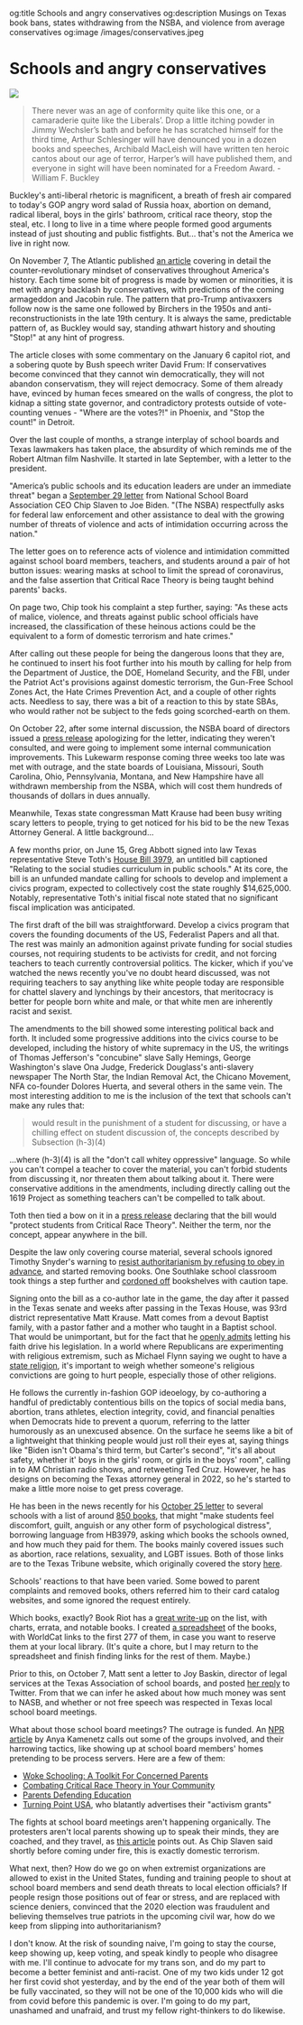 og:title Schools and angry conservatives
og:description Musings on Texas book bans, states withdrawing from the NSBA, and violence from average conservatives
og:image /images/conservatives.jpeg

# Schools and angry conservatives

![](/images/conservatives.jpeg)

> There never was an age of conformity quite like this one, or a camaraderie quite like the Liberals’. Drop a little itching powder in Jimmy Wechsler’s bath and before he has scratched himself for the third time, Arthur Schlesinger will have denounced you in a dozen books and speeches, Archibald MacLeish will have written ten heroic cantos about our age of terror, Harper’s will have published them, and everyone in sight will have been nominated for a Freedom Award. - William F. Buckley

Buckley's anti-liberal rhetoric is magnificent, a breath of fresh air compared to today's GOP angry word salad of Russia hoax, abortion on demand, radical liberal, boys in the girls' bathroom, critical race theory, stop the steal, etc. I long to live in a time where people formed good arguments instead of just shouting and public fistfights. But... that's not the America we live in right now.

On November 7, The Atlantic published [an article](https://www.theatlantic.com/ideas/archive/2021/11/conservative-backlash-progress/620607/) covering in detail the counter-revolutionary mindset of conservatives throughout America's history. Each time some bit of progress is made by women or minorities, it is met with angry backlash by conservatives, with predictions of the coming armageddon and Jacobin rule. The pattern that pro-Trump antivaxxers follow now is the same one followed by Birchers in the 1950s and anti-reconstructionists in the late 19th century. It is always the same, predictable pattern of, as Buckley would say, standing athwart history and shouting "Stop!" at any hint of progress.

The article closes with some commentary on the January 6 capitol riot, and a sobering quote by Bush speech writer David Frum: If conservatives become convinced that they cannot win democratically, they will not abandon conservatism, they will reject democracy. Some of them already have, evinced by human feces smeared on the walls of congress, the plot to kidnap a sitting state governor, and contradictory protests outside of vote-counting venues - "Where are the votes?!" in Phoenix, and "Stop the count!" in Detroit.

Over the last couple of months, a strange interplay of school boards and Texas lawmakers has taken place, the absurdity of which reminds me of the Robert Altman film Nashville. It started in late September, with a letter to the president.

"America’s public schools and its education leaders are under an immediate threat" began a [September 29 letter](/images/nsba-letter.pdf) from National School Board Association CEO Chip Slaven to Joe Biden. "(The NSBA) respectfully asks for federal law enforcement and other assistance to deal with the growing number of threats of violence and acts of intimidation occurring across the nation."

The letter goes on to reference acts of violence and intimidation committed against school board members, teachers, and students around a pair of hot button issues: wearing masks at school to limit the spread of coronavirus, and the false assertion that Critical Race Theory is being taught behind parents' backs.

On page two, Chip took his complaint a step further, saying: "As these acts of malice, violence, and threats against public school officials have increased, the classification of these heinous actions could be the equivalent to a form of domestic terrorism and hate crimes."

After calling out these people for being the dangerous loons that they are, he continued to insert his foot further into his mouth by calling for help from the Department of Justice, the DOE, Homeland Security, and the FBI, under the Patriot Act's provisions against domestic terrorism, the Gun-Free School Zones Act, the Hate Crimes Prevention Act, and a couple of other rights acts. Needless to say, there was a bit of a reaction to this by state SBAs, who would rather not be subject to the feds going scorched-earth on them.

On October 22, after some internal discussion, the NSBA board of directors issued a [press release](https://www.osba.org/News-Center/News_releases/20211022NSBA.aspx) apologizing for the letter, indicating they weren't consulted, and were going to implement some internal communication improvements. This Lukewarm response coming three weeks too late was met with outrage, and the state boards of Louisiana, Missouri, South Carolina, Ohio, Pennsylvania, Montana, and New Hampshire have all withdrawn membership from the NSBA, which will cost them hundreds of thousands of dollars in dues annually.

Meanwhile, Texas state congressman Matt Krause had been busy writing scary letters to people, trying to get noticed for his bid to be the new Texas Attorney General. A little background...

A few months prior, on June 15, Greg Abbott signed into law Texas representative Steve Toth's [House Bill 3979](https://capitol.texas.gov/BillLookup/History.aspx?LegSess=87R&Bill=HB3979), an untitled bill captioned "Relating to the social studies curriculum in public schools." At its core, the bill is an unfunded mandate calling for schools to develop and implement a civics program, expected to collectively cost the state roughly $14,625,000. Notably, representative Toth's initial fiscal note stated that no significant fiscal implication was anticipated.

The first draft of the bill was straightforward. Develop a civics program that covers the founding documents of the US, Federalist Papers and all that. The rest was mainly an admonition against private funding for social studies courses, not requiring students to be activists for credit, and not forcing teachers to teach currently controversial politics. The kicker, which if you've watched the news recently you've no doubt heard discussed, was not requiring teachers to say anything like white people today are responsible for chattel slavery and lynchings by their ancestors, that meritocracy is better for people born white and male, or that white men are inherently racist and sexist.

The amendments to the bill showed some interesting political back and forth. It included some progressive additions into the civics course to be developed, including the history of white supremacy in the US, the writings of Thomas Jefferson's "concubine" slave Sally Hemings, George Washington's slave Ona Judge, Frederick Douglass's anti-slavery newspaper The North Star, the Indian Removal Act, the Chicano Movement, NFA co-founder Dolores Huerta, and several others in the same vein. The most interesting addition to me is the inclusion of the text that schools can't make any rules that:

> would result in the punishment of a student for discussing, or have a chilling effect on student discussion of, the concepts described by Subsection (h-3)(4)

...where (h-3)(4) is all the "don't call whitey oppressive" language. So while you can't compel a teacher to cover the material, you can't forbid students from discussing it, nor threaten them about talking about it. There were conservative additions in the amendments, including directly calling out the 1619 Project as something teachers can't be compelled to talk about.

Toth then tied a bow on it in a [press release](https://house.texas.gov/news/press-releases/?id=7462) declaring that the bill would "protect students from Critical Race Theory". Neither the term, nor the concept, appear anywhere in the bill.

Despite the law only covering course material, several schools ignored Timothy Snyder's warning to [resist authoritarianism by refusing to obey in advance](https://lithub.com/resist-authoritarianism-by-refusing-to-obey-in-advance/), and started removing books. One Southlake school classroom took things a step further and [cordoned off](https://www.nbcnews.com/news/us-news/southlake-texas-anti-racist-book-school-library-rcna2734) bookshelves with caution tape.

Signing onto the bill as a co-author late in the game, the day after it passed in the Texas senate and weeks after passing in the Texas House, was 93rd district representative Matt Krause. Matt comes from a devout Baptist family, with a pastor father and a mother who taught in a Baptist school. That would be unimportant, but for the fact that he [openly admits](https://www.youtube.com/watch?v=GlQ1sxesr_k) letting his faith drive his legislation. In a world where Republicans are experimenting with religious extremism, such as Michael Flynn saying we ought to have a [state religion](https://thehill.com/homenews/media/581443-michael-flynn-says-of-the-us-we-have-to-have-one-religion), it's important to weigh whether someone's religious convictions are going to hurt people, especially those of other religions.

He follows the currently in-fashion GOP ideoelogy, by co-authoring a handful of predictably contentious bills on the topics of social media bans, abortion, trans athletes, election integrity, covid, and financial penalties when Democrats hide to prevent a quorum, referring to the latter humorously as an unexcused absence. On the surface he seems like a bit of a lightweight that thinking people would just roll their eyes at, saying things like "Biden isn't Obama's third term, but Carter's second", "it's all about safety, whether it' boys in the girls' room, or girls in the boys' room", calling in to AM Christian radio shows, and retweeting Ted Cruz. However, he has designs on becoming the Texas attorney general in 2022, so he's started to make a little more noise to get press coverage.

He has been in the news recently for his [October 25 letter](https://static.texastribune.org/media/files/965725d7f01b8a25ca44b6fde2f5519b/krauseletter.pdf) to several schools with a list of around [850 books](https://static.texastribune.org/media/files/94fee7ff93eff9609f141433e41f8ae1/krausebooklist.pdf), that might "make students feel discomfort, guilt, anguish or any other form of psychological distress", borrowing language from HB3979, asking which books the schools owned, and how much they paid for them. The books mainly covered issues such as abortion, race relations, sexuality, and LGBT issues. Both of those links are to the Texas Tribune website, which originally covered the story [here](https://www.texastribune.org/2021/10/26/texas-school-books-race-sexuality/).

Schools' reactions to that have been varied. Some bowed to parent complaints and removed books, others referred him to their card catalog websites, and some ignored the request entirely.

Which books, exactly? Book Riot has a [great write-up](https://bookriot.com/texas-book-ban-list/) on the list, with charts, errata, and notable books. I created [a spreadsheet](https://docs.google.com/spreadsheets/d/1E0XWqhFp_N_EytQmMx8J82FTrQUlgvTx4e2xaonPmJ0/edit?usp=sharing) of the books, with WorldCat links to the first 277 of them, in case you want to reserve them at your local library. (It's quite a chore, but I may return to the spreadsheet and finish finding links for the rest of them. Maybe.)

Prior to this, on October 7, Matt sent a letter to Joy Baskin, director of legal services at the Texas Association of school boards, and posted [her reply](https://twitter.com/RepMattKrause/status/1453064669149736974) to Twitter. From that we can infer he asked about how much money was sent to NASB, and whether or not free speech was respected in Texas local school board meetings.

What about those school board meetings? The outrage is funded. An [NPR article](https://www.npr.org/2021/10/26/1049078199/a-look-at-the-groups-supporting-school-board-protesters-nationwide) by Anya Kamenetz calls out some of the groups involved, and their harrowing tactics, like showing up at school board members' homes pretending to be process servers. Here are a few of them:

* [Woke Schooling: A Toolkit For Concerned Parents](https://www.manhattan-institute.org/woke-schooling-toolkit-for-concerned-parents)
* [Combating Critical Race Theory in Your Community](https://citizensrenewingamerica.com/issues/combatting-critical-race-theory-in-your-community/)
* [Parents Defending Education](https://defendinged.org/)
* [Turning Point USA](https://www.tpusa.com/activism), who blatantly advertises their "activism grants"

The fights at school board meetings aren't happening organically. The protesters aren't local parents showing up to speak their minds, they are coached, and they travel, as [this article](https://spectrumlocalnews.com/tx/south-texas-el-paso/politics/2021/07/21/conservative-groups-are-training-activists-to-swarm-school-board-meetings-) points out. As Chip Slaven said shortly before coming under fire, this is exactly domestic terrorism.

What next, then? How do we go on when extremist organizations are allowed to exist in the United States, funding and training people to shout at school board members and send death threats to local election officials? If people resign those positions out of fear or stress, and are replaced with science deniers, convinced that the 2020 election was fraudulent and believing themselves true patriots in the upcoming civil war, how do we keep from slipping into authoritarianism?

I don't know. At the risk of sounding naive, I'm going to stay the course, keep showing up, keep voting, and speak kindly to people who disagree with me. I'll continue to advocate for my trans son, and do my part to become a better feminist and anti-racist. One of my two kids under 12 got her first covid shot yesterday, and by the end of the year both of them will be fully vaccinated, so they will not be one of the 10,000 kids who will die from covid before this pandemic is over. I'm going to do my part, unashamed and unafraid, and trust my fellow right-thinkers to do likewise.
